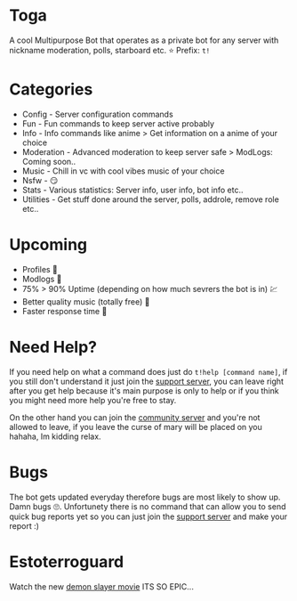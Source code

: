 # Toga

A cool Multipurpose Bot that operates as a private bot for any server with nickname moderation, polls, starboard etc. ⭐ Prefix: `t!`

# Categories

- Config - Server configuration commands
- Fun - Fun commands to keep server active probably
- Info - Info commands like anime > Get information on a anime of your choice
- Moderation - Advanced moderation to keep server safe > ModLogs: Coming soon..
- Music - Chill in vc with cool vibes music of your choice
- Nsfw - 😏
- Stats - Various statistics: Server info, user info, bot info etc..
- Utilities - Get stuff done around the server, polls, addrole, remove role etc..

# Upcoming

- Profiles 📛
- Modlogs 📃
- 75% > 90% Uptime (depending on how much sevrers the bot is in) 💹
- Better quality music (totally free) 🎵
- Faster response time 🚀

# Need Help?

If you need help on what a command does just do `t!help [command name]`, if you still don't understand it just join the [support server](https://discord.gg/HefqX38FgK), you can leave right after you get help because it's main purpose is only to help or if you think you might need more help you're free to stay.

On the other hand you can join the [community server](https://discord.gg/fhrAFuEBQ8) and you're not allowed to leave, if you leave the curse of mary will be placed on you hahaha, Im kidding relax.

# Bugs

The bot gets updated everyday therefore bugs are most likely to show up. Damn bugs 🙄. Unfortunety there is no command that can allow you to send quick bug reports yet so you can just join the [support server](https://discord.gg/HefqX38FgK) and make your report :)


# Estoterroguard

Watch the new [demon slayer movie](https://animixplay.to/v1/kimetsu-no-yaiba-movie-mugen-ressha-hen-dub) ITS SO EPIC...
